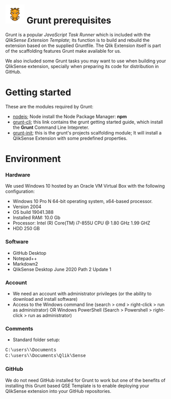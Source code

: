 # <img src="images/grunt-03.png" width="60px"> Grunt prerequisites
Grunt is a popular *JavaScript Task Runner* which is included with the *QlikSense Extension Template*; its function is to build and rebuild the extension based on the supplied Gruntfile. The Qlik Extension itself is part of the scaffolding features Grunt make available for us.

We also included some Grunt tasks you may want to use when building your QlikSense extension, specially when preparing its code for distribution in GitHub.

# Getting started

These are the modules required by Grunt:
<ul>
<li><a href="https://nodejs.org/en/" target="_blank">nodejs</a>; Node install the Node Package Manager: <b>npm</b>
<li><a href="https://gruntjs.com/getting-started" target="_blank">grunt-cli</a>; this link contains the grunt getting started guide, which install the <b>Grunt</b> Command Line Intepreter. 
<li><a href="https://gruntjs.com/project-scaffolding" target="_blank">grunt-init</a>; this is the grunt's projects scalfolding module; It will install a QlikSense Extension with some predefined properties.
</ul>

# Environment
### Hardware
We used Windows 10 hosted by an Oracle VM Virtual Box with the following configuration:

* Windows 10 Pro N 64-bit operating system, x64-based processor.
* Version 2004
* OS build 19041.388
* Installed RAM: 10.0 Gb
* Processor: Intel (R) Core(TM) i7-855U CPU @ 1.80 GHz 1.99 GHZ
* HDD 250 GB
### Software

* GitHub Desktop
* Notepad++
* Markdown2 
* QlikSense Desktop June 2020 Path 2 Update 1

### Account
* We need an account with administrator privileges (or the ability to download and install software)
* Access to the Windows command line (search > cmd > right-click > run as administrator) OR Windows PowerShell (Search > Powershell > right-click > run as administrator)

### Comments

* Standard folder setup:

<span style="font-family: 'courier new'">
        C:\users\<login-account>\Documents<br>
        C:\users\<login-account>\Documents\Qlik\Sense
</span>

### GitHub

We do not need GitHub installed for Grunt to work but one of the benefits of installing this Grunt based QSE Template is to enable deploying your QlikSense extension into your GitHub repositories. 